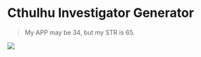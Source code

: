 # Cthulhu Investigator Generator

> My APP may be 34, but my STR is 65.

![](http://giffiles.alphacoders.com/104/10463.gif)

